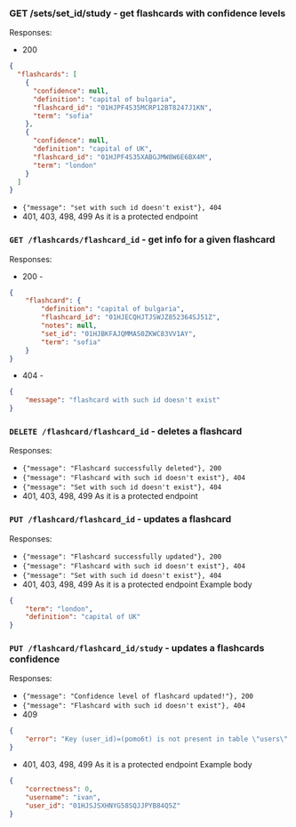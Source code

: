 ### GET /sets/set_id/study - get flashcards with confidence levels
Responses:
* 200
```json
{
  "flashcards": [
    {
      "confidence": null,
      "definition": "capital of bulgaria",
      "flashcard_id": "01HJPF4S35MCRP12BT8247J1KN",
      "term": "sofia"
    },
    {
      "confidence": null,
      "definition": "capital of UK",
      "flashcard_id": "01HJPF4S35XABGJMW8W6E6BX4M",
      "term": "london"
    }
  ]
}
```
* `{"message": "set with such id doesn't exist"}, 404`
* 401, 403, 498, 499 As it is a protected endpoint

### `GET /flashcards/flashcard_id` - get info for a given flashcard

Responses:
 * 200 - 
```json
{
    "flashcard": {
        "definition": "capital of bulgaria",
        "flashcard_id": "01HJECQHJTJSWJZ852364SJ51Z",
        "notes": null,
        "set_id": "01HJBKFAJQMMAS0ZKWC83VV1AY",
        "term": "sofia"
    }
}
```
* 404 - 
```json
{
    "message": "flashcard with such id doesn't exist"
}
```

### `DELETE /flashcard/flashcard_id` - deletes a flashcard
Responses:
* `{"message": "Flashcard successfully deleted"}, 200`
* `{"message": "Flashcard with such id doesn't exist"}, 404`
* `{"message": "Set with such id doesn't exist"}, 404`
* 401, 403, 498, 499 As it is a protected endpoint

### `PUT /flashcard/flashcard_id` - updates a flashcard
Responses:
* `{"message": "Flashcard successfully updated"}, 200`
* `{"message": "Flashcard with such id doesn't exist"}, 404`
* `{"message": "Set with such id doesn't exist"}, 404`
* 401, 403, 498, 499 As it is a protected endpoint
Example body
```json
{
    "term": "london",
    "definition": "capital of UK"
}
```

### `PUT /flashcard/flashcard_id/study` - updates a flashcards confidence
Responses:
* `{"message": "Confidence level of flashcard updated!"}, 200`
* `{"message": "Flashcard with such id doesn't exist"}, 404`
* 409
```json
{
    "error": "Key (user_id)=(pomo6t) is not present in table \"users\"."
}
```
* 401, 403, 498, 499 As it is a protected endpoint
Example body
```json
{
    "correctness": 0,
    "username": "ivan",
    "user_id": "01HJSJSXHNYG58SQJJPYB84Q5Z"
}
```
